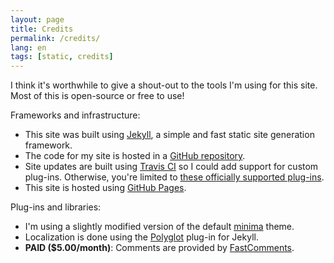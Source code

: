 ```yaml
---
layout: page
title: Credits
permalink: /credits/
lang: en
tags: [static, credits]
---
```


I think it's worthwhile to give a shout-out to the tools I'm using for this site. Most of this is open-source or free to use!

Frameworks and infrastructure:
* This site was built using [Jekyll](https://jekyllrb.com/), a simple and fast static site generation framework.
* The code for my site is hosted in a [GitHub repository](https://github.com/thebozzcl/thebozzcl.github.io).
* Site updates are built using [Travis CI](https://travis-ci.com/) so I could add support for custom plug-ins. Otherwise, you're limited to [these officially supported plug-ins](https://pages.github.com/versions/).
* This site is hosted using [GitHub Pages](https://pages.github.com/).

Plug-ins and libraries:
* I'm using a slightly modified version of the default [minima](https://github.com/jekyll/minima) theme.
* Localization is done using the [Polyglot](https://github.com/untra/polyglot) plug-in for Jekyll.
* **PAID ($5.00/month)**: Comments are provided by [FastComments](https://fastcomments.com/).